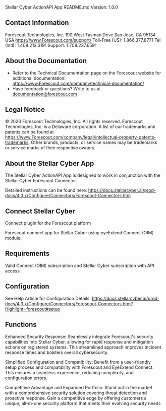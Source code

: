 Stellar Cyber ActionAPI App README.md
Version: 1.0.0
 
## Contact Information
Forescout Technologies, Inc.
190 West Tasman Drive
San Jose, CA 95134 USA
https://www.Forescout.com/support/
Toll-Free (US): 1.866.377.8771
Tel (Intl): 1.408.213.3191
Support: 1.708.237.6591

## About the Documentation
- Refer to the Technical Documentation page on the Forescout website for additional documentation:
https://www.Forescout.com/company/technical-documentation/
- Have feedback or questions? Write to us at documentation@forescout.com

## Legal Notice
© 2020 Forescout Technologies, Inc. All rights reserved. Forescout Technologies, Inc. is a Delaware corporation.
A list of our trademarks and patents can be found at https://www.Forescout.com/company/legal/intellectual-property-patents-trademarks.
Other brands, products, or service names may be trademarks or service marks of their respective owners.

## About the Stellar Cyber App
The Stellar Cyber ActionAPI App is designed to work in conjunction with the Stellar Cyber Forescout Connector.

Detailed instructions can be found here: https://docs.stellarcyber.ai/prod-docs/4.3.x/Configure/Connectors/Forescout-Connectors.htm


## Connect Stellar Cyber
Connect plugin for the Forescout platform

Forescout connect app for Stellar Cyber using eyeExtend Connect (OIM) module.

## Requirements
Valid Connect (OIM) subscription and Stellar Cyber subscription with API access

## Configuration
See Help Article for Configuration Details: https://docs.stellarcyber.ai/prod-docs/4.3.x/Configure/Connectors/Forescout-Connectors.htm?Highlight=forescout#setup

## Functions
Enhanced Security Response: Seamlessly integrate Forescout's security capabilities into Stellar Cyber, allowing for rapid response and mitigation actions on registered systems. This streamlined approach improves incident response times and bolsters overall cybersecurity.

Simplified Configuration and Compatibility: Benefit from a user-friendly setup process and compatibility with Forescout and EyeExtend Connect. This ensures a seamless experience, reducing complexity, and configuration errors.

Competitive Advantage and Expanded Portfolio: Stand out in the market with a comprehensive security solution covering threat detection and proactive response. Gain a competitive edge by offering customers a unique, all-in-one security platform that meets their evolving security needs
